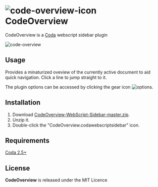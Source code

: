 # ![code-overview-icon](https://cloud.githubusercontent.com/assets/1267580/25307267/38fbf2b6-279e-11e7-8351-2d5a4dab2c0e.png) CodeOverview

CodeOverview is a [Coda](https://www.panic.com/coda/) webscript sidebar plugin

![code-overview](https://cloud.githubusercontent.com/assets/1267580/25307268/38fd9efe-279e-11e7-86eb-79d05b55a9dc.png)

## Usage

Provides a minaturized oveview of the currently active document to aid quick navigation. Click a line to jump straight to it.

The plugin options can be accessed by clicking the gear icon ![options](https://cloud.githubusercontent.com/assets/1267580/25307266/38eeb880-279e-11e7-8353-81e120c2fd6c.png).

## Installation

1. Download [CodeOverview-WebScript-Sidebar-master.zip](https://github.com/dgmid/CodeOverview/archive/master.zip).
2. Unzip it.
3. Double-click the "CodeOverview.codawebscriptsidebar" icon.

## Requirements

[Coda 2.5+](https://www.panic.com/coda/)

## License

**CodeOverview** is released under the MIT Licence

